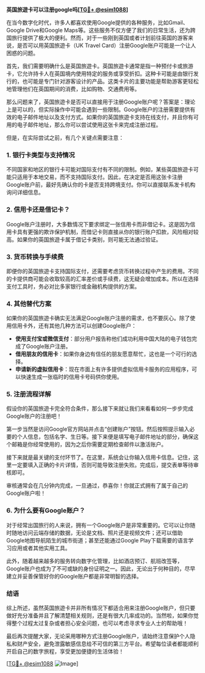 **英国旅遊卡可以注册google吗[[TG💪+ @esim1088](https://t.me/s/esim1088)]**

在当今数字化时代，许多人都喜欢使用Google提供的各种服务，比如Gmail、Google Drive和Google Maps等。这些服务不仅方便了我们的日常生活，还为跨国旅行提供了极大的便利。然而，对于一些刚到英国或者计划前往英国的游客来说，是否可以用英国旅遊卡（UK Travel Card）注册Google账户可能是一个让人困惑的问题。

首先，我们需要明确什么是英国旅遊卡。英国旅遊卡通常是指一种预付卡或旅游卡，它允许持卡人在英国境内使用特定的服务或享受折扣。这种卡可能是由银行发行的，也可能是专门针对游客设计的产品。这类卡片的主要功能是帮助游客更轻松地管理他们在英国期间的消费，比如购物、交通费用等。

那么问题来了，英国旅遊卡是否可以直接用于注册Google账户呢？答案是：理论上是可以的，但实际操作中可能会遇到一些限制。Google账户的注册需要提供有效的电子邮件地址以及支付方式。如果你的英国旅遊卡支持在线支付，并且你有可用的电子邮件地址，那么你可以尝试使用这张卡来完成注册过程。

但是，在实际尝试之前，有几个关键点需要注意：

### 1. **银行卡类型与支持情况**
   不同国家和地区的银行卡可能对国际支付有不同的限制。例如，某些英国旅遊卡可能只适用于本地交易，而不支持国际支付。因此，在决定是否用这张卡注册Google账户前，最好先确认你的卡是否支持跨境支付。你可以直接联系发卡机构询问详细信息。

### 2. **信用卡还是借记卡？**
   Google账户注册时，大多数情况下要求绑定一张信用卡而非借记卡。这是因为信用卡具有更强的欺诈保护机制，而借记卡则直接从你的银行账户扣款，风险相对较高。如果你的英国旅遊卡属于借记卡类别，则可能无法通过验证。

### 3. **货币转换与手续费**
   即便你的英国旅遊卡支持国际支付，还需要考虑货币转换过程中产生的费用。不同的卡提供商可能会收取较高的汇率差价或手续费，这无疑会增加成本。所以在选择支付工具时，务必对比多家银行或金融机构提供的方案。

### 4. **其他替代方案**
   如果你的英国旅遊卡确实无法满足Google账户注册的需求，也不要灰心。除了使用信用卡外，还有其他几种方法可以创建Google账户：
   
   - **使用支付宝或微信支付**：部分用户报告称他们成功利用中国大陆的电子钱包完成了Google账户注册。
   - **借用朋友的信用卡**：如果你身边有信任的朋友愿意帮忙，这也是一个可行的选择。
   - **申请新的虚拟信用卡**：现在市面上有许多提供虚拟信用卡服务的应用程序，可以快速生成一张临时的信用卡号码供你使用。

### 5. **注册流程详解**
   假设你的英国旅遊卡完全符合条件，那么接下来就让我们来看看如何一步步完成Google账户的注册吧！

   第一步当然是访问Google官方网站并点击“创建账户”按钮。然后按照提示输入必要的个人信息，包括名字、生日等。接下来便是填写电子邮件地址的部分，确保这个邮箱是你经常使用的，因为之后你需要定期检查邮件以激活账户。

   接下来就是最关键的支付环节了。在这里，系统会让你输入信用卡信息。记住，这里一定要填入正确的卡片详情，否则可能导致注册失败。完成后，提交表单等待审核即可。

   审核通常会在几分钟内完成，一旦通过，恭喜你！你就正式拥有了属于自己的Google账户啦！

### 6. **为什么要有Google账户？**
   对于经常出国旅行的人来说，拥有一个Google账户是非常重要的。它可以让你随时随地访问云端存储的数据，无论是文档、照片还是视频文件；还可以借助Google地图导航陌生的城市街道；甚至还能通过Google Play下载需要的语言学习应用或者其他实用工具。

   此外，随着越来越多的服务转向数字化管理，比如酒店预订、航班改签等，Google账户也成为了不可或缺的身份证明之一。因此，无论出于何种目的，尽早建立并妥善保管好你的Google账户都是非常明智的选择。

### 结语

综上所述，虽然英国旅遊卡并非所有情况下都适合用来注册Google账户，但只要做好充分准备并且了解清楚相关规则，还是有很大几率成功的。当然啦，如果你觉得整个过程太过复杂或者担心安全问题，也可以考虑寻求专业人士的帮助哦！

最后再次提醒大家，无论采用哪种方式注册Google账户，请始终注意保护个人隐私和财产安全，避免泄露敏感信息给不可信的第三方平台。希望每位读者都能顺利开启自己的数字旅程，享受更加便捷的生活体验！

[[TG💪+ @esim1088](https://t.me/s/esim1088) ![Image](https://i.postimg.cc/4NQfJmqS/Snipaste-2025-05-13-00-14-12.png)]